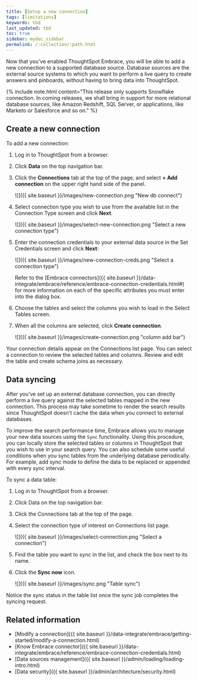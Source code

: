 ```yaml
---
title: [Setup a new connection]
tags: [limitations]
keywords: tbd
last_updated: tbd
toc: true
sidebar: mydoc_sidebar
permalink: /:collection/:path.html
---
```

Now that you've enabled ThoughtSpot Embrace, you will be able to add a new connection to a supported database source. Database sources are the external source systems to which you want to perform a live query to create answers and pinboards, without having to bring data into ThoughtSpot.

{% include note.html content="This release only supports Snowflake connection. In coming releases, we shall bring in support for more  relational database sources, like Amazon Redshift, SQL Server, or applications, like Marketo or Salesforce and so on." %}

## Create a new connection

To add a new connection:

1. Log in to ThoughtSpot from a browser.

2. Click **Data** on the top navigation bar.

3. Click the **Connections** tab at the top of the page, and select **+ Add connection** on the upper right hand side of the panel.

     ![]({{ site.baseurl }}/images/new-connection.png "New db connect")

4. Select connection type you wish to use from the available list in the Connection Type screen and click **Next**.

     ![]({{ site.baseurl }}/images/select-new-connection.png "Select a new connection type")

5. Enter the connection credentials to your external data source in the Set Credentials screen and click **Next**:

    ![]({{ site.baseurl }}/images/new-connection-creds.png "Select a connection type")

    Refer to the [Embrace connectors]({{ site.baseurl }}/data-integrate/embrace/reference/embrace-connection-credentials.html#) for more information on each of the specific attributes you must enter into the dialog box.

6. Choose the tables and select the columns you wish to load in the Select Tables screen.
7. When all the columns are selected, click  **Create connection**.

    ![]({{ site.baseurl }}/images/create-connection.png "column add bar")


Your connection details appear on the Connections list page. You can select a connection to review the selected tables and columns. Review and edit the table and create schema joins as necessary.

## Data syncing
After you’ve set up an external database connection, you can directly perform a live query against the selected tables mapped in the new connection. This process may take sometime to render the search results since ThoughtSpot doesn't cache the data when you connect to external databases.

To improve the search performance time, Embrace allows you to manage your new data sources using the `Sync` functionality. Using this procedure, you can locally store the selected tables or columns in ThoughtSpot that you wish to use in your search query. You can also schedule some useful conditions when you sync tables from the underlying database periodically. For example, add sync mode to define the data to be replaced or appended with every sync interval.

To sync a data table:
1. Log in to ThoughtSpot from a browser.
2. Click Data on the top navigation bar.
3. Click the Connections tab at the top of the page.
4. Select the connection type of interest on Connections list page.

    ![]({{ site.baseurl }}/images/select-connection.png "Select a connection")

5. Find the table you want to sync in the list, and check the box next to its name.
6. Click the **Sync now** icon.

    ![]({{ site.baseurl }}/images/sync.png "Table sync")

Notice the sync status in the table list once the sync job completes the syncing request.



## Related information
- [Modify a connection]({{ site.baseurl }}/data-integrate/embrace/getting-started/modify-a-connection.html)
- [Know Embrace connector]({{ site.baseurl }}/data-integrate/embrace/reference/embrace-connection-credentials.html)
- [Data sources management]({{ site.baseurl }}/admin/loading/loading-intro.html)
- [Data security]({{ site.baseurl }}/admin/architecture/security.html)
